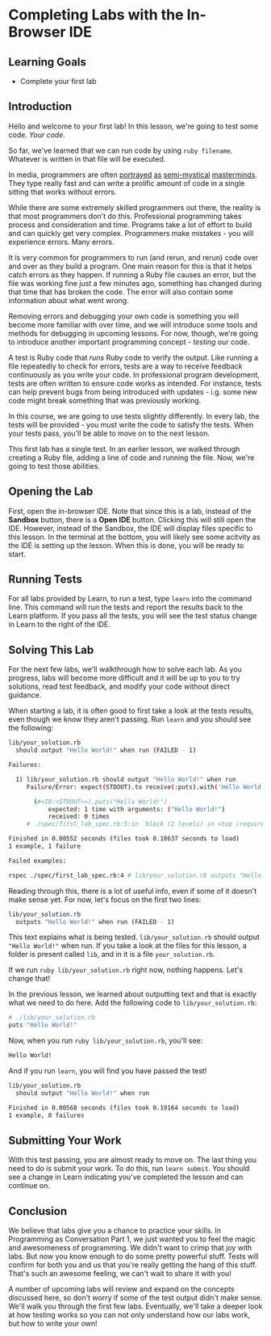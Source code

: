 # Completing Labs with the In-Browser IDE

## Learning Goals

- Complete your first lab

## Introduction

Hello and welcome to your first lab! In this lesson, we're going to test some
code. _Your code_.

So far, we've learned that we can run code by using `ruby filename`. Whatever is
written in that file will be executed.

In media, programmers are often [portrayed][hackers] [as][matrix]
[semi-mystical][the social network] [masterminds][ex machina]. They type really
fast and can write a prolific amount of code in a single sitting that works
without errors.

[hackers]: https://en.wikipedia.org/wiki/Hackers_(film)
[matrix]: https://en.wikipedia.org/wiki/The_Matrix
[the social network]: https://en.wikipedia.org/wiki/The_Social_Network
[ex machina]: https://en.wikipedia.org/wiki/Ex_Machina_(film)

While there are some extremely skilled programmers out there, the reality is
that most programmers don't do this. Professional programming takes process and
consideration and time. Programs take a lot of effort to build and can quickly
get very complex. Programmers make mistakes - you will experience errors. Many
errors.

It is very common for programmers to run (and rerun, and rerun) code over and
over as they build a program. One main reason for this is that it helps catch
errors as they happen. If running a Ruby file causes an error, but the file was
working fine just a few minutes ago, something has changed during that time that
has broken the code. The error will also contain some information about what went
wrong.

Removing errors and debugging your own code is something you will become more
familiar with over time, and we will introduce some tools and methods for
debugging in upcoming lessons. For now, though, we're going to introduce another
important programming concept - _testing_ our code.

A test is Ruby code that _runs_ Ruby code to verify the output. Like running a
file repeatedly to check for errors, tests are a way to receive feedback
continuously as you write your code. In professional program development, tests
are often written to ensure code works as intended. For instance, tests can help
prevent bugs from being introduced with updates - i.g. some new code might break
something that was previously working.

In this course, we are going to use tests slightly differently. In every lab,
the tests will be provided - you must write the code to satisfy the tests. When
your tests pass, you'll be able to move on to the next lesson.

This first lab has a single test. In an earlier lesson, we walked through
creating a Ruby file, adding a line of code and running the file. Now, we're
going to test those abilities.

## Opening the Lab

First, open the in-browser IDE. Note that since this is a lab, instead of the
**Sandbox** button, there is a **Open IDE** button. Clicking this will still
open the IDE. However, instead of the Sandbox, the IDE will display files
specific to this lesson. In the terminal at the bottom, you will likely see
some acitvity as the IDE is setting up the lesson. When this is done, you will
be ready to start.

## Running Tests

For all labs provided by Learn, to run a test, type `learn` into the command
line. This command will run the tests and report the results back to the Learn
platform. If you pass all the tests, you will see the test status change in
Learn to the right of the IDE.

## Solving This Lab

For the next few labs, we'll walkthrough how to solve each lab. As you progress,
labs will become more difficult and it will be up to you to try solutions, read
test feedback, and modify your code without direct guidance.

When starting a lab, it is often good to first take a look at the tests results,
even though we know they aren't passing. Run `learn` and you should see the
following:

```sh
lib/your_solution.rb
  should output "Hello World!" when run (FAILED - 1)

Failures:

  1) lib/your_solution.rb should output "Hello World!" when run
     Failure/Error: expect(STDOUT).to receive(:puts).with('Hello World!')

       (#<IO:<STDOUT>>).puts("Hello World!")
           expected: 1 time with arguments: ("Hello World!")
           received: 0 times
     # ./spec/first_lab_spec.rb:5:in `block (2 levels) in <top (required)>'

Finished in 0.00552 seconds (files took 0.18637 seconds to load)
1 example, 1 failure

Failed examples:

rspec ./spec/first_lab_spec.rb:4 # lib/your_solution.rb outputs "Hello World!" when run
```

Reading through this, there is a lot of useful info, even if some of it doesn't
make sense yet. For now, let's focus on the first two lines:

```sh
lib/your_solution.rb
  outputs "Hello World!" when run (FAILED - 1)
```

This text explains what is being tested. `lib/your_solution.rb` should output
`"Hello World!"` when run. If you take a look at the files for this lesson, a
folder is present called `lib`, and in it is a file `your_solution.rb`.

If we run `ruby lib/your_solution.rb` right now, nothing happens. Let's change
that!

In the previous lesson, we learned about outputting text and that is exactly
what we need to do here. Add the following code to `lib/your_solution.rb`:

```ruby
# ./lib/your_solution.rb
puts "Hello World!"
```

Now, when you run `ruby lib/your_solution.rb`, you'll see:

```sh
Hello World!
```

And if you run `learn`, you will find you have passed the test!

```sh
lib/your_solution.rb
  should output "Hello World!" when run

Finished in 0.00568 seconds (files took 0.19164 seconds to load)
1 example, 0 failures
```

## Submitting Your Work

With this test passing, you are almost ready to move on. The last thing you need
to do is submit your work. To do this, run `learn submit`. You should see a
change in Learn indicating you've completed the lesson and can continue on.

## Conclusion

We believe that labs give you a chance to practice your skills. In Programming
as Conversation Part 1, we just wanted you to feel the magic and awesomeness of
programming. We didn't want to crimp that joy with labs. But now you know enough
to do some pretty powerful stuff. Tests will confirm for both you and us that
you're really getting the hang of this stuff. That's such an awesome feeling, we
can't wait to share it with you!

A number of upcoming labs will review and expand on the concepts discussed here,
so don't worry if some of the test output didn't make sense. We'll walk you
through the first few labs. Eventually, we'll take a deeper look at how testing
works so you can not only understand how our labs work, but how to write your own!
